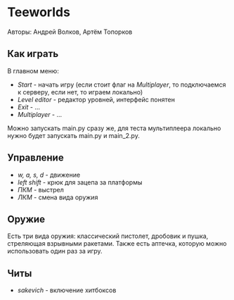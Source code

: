 # Teeworlds

Авторы: Андрей Волков, Артём Топорков


## Как играть

В главном меню:
- *Start* - начать игру (если стоит флаг на *Multiplayer*, то подключаемся к серверу, если нет, то играем локально)
- *Level editor* - редактор уровней, интерфейс понятен
- *Exit* - ...
- *Multiplayer* - ...

Можно запускать main.py сразу же, для теста мультиплеера локально нужно будет запускать main.py и main_2.py.

## Управление

- *w, a, s, d* - движение
- *left shift* - крюк для зацепа за платформы
- *ПКМ* - выстрел
- *ЛКМ* - смена вида оружия

## Оружие

Есть три вида оружия: классический пистолет, дробовик и пушка, стреляющая взрывными ракетами.
Также есть аптечка, которую можно использовать один раз за игру.

## Читы

- *sakevich* - включение хитбоксов

